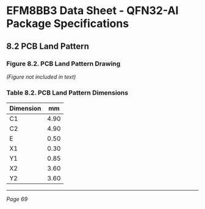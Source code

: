 # EFM8BB3 Data Sheet - QFN32-AI Package Specifications

## 8.2 PCB Land Pattern

### Figure 8.2. PCB Land Pattern Drawing

*(Figure not included in text)*

### Table 8.2. PCB Land Pattern Dimensions

| Dimension | mm   |
|-----------|-------|
| C1        | 4.90  |
| C2        | 4.90  |
| E         | 0.50  |
| X1        | 0.30  |
| Y1        | 0.85  |
| X2        | 3.60  |
| Y2        | 3.60  |

---

*Page 69*